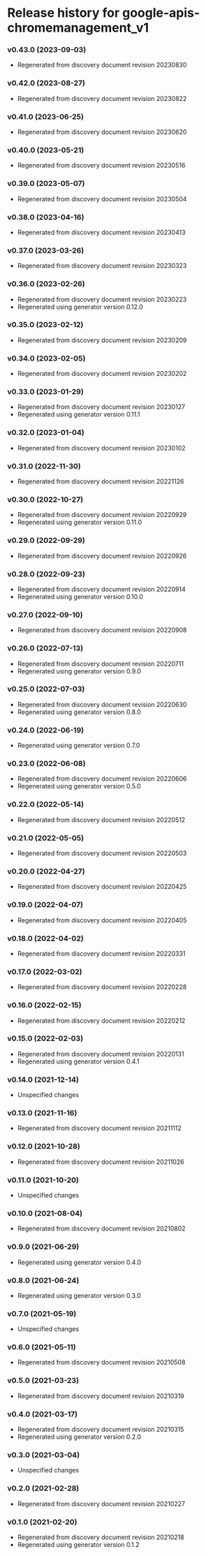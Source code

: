 # Release history for google-apis-chromemanagement_v1

### v0.43.0 (2023-09-03)

* Regenerated from discovery document revision 20230830

### v0.42.0 (2023-08-27)

* Regenerated from discovery document revision 20230822

### v0.41.0 (2023-06-25)

* Regenerated from discovery document revision 20230620

### v0.40.0 (2023-05-21)

* Regenerated from discovery document revision 20230516

### v0.39.0 (2023-05-07)

* Regenerated from discovery document revision 20230504

### v0.38.0 (2023-04-16)

* Regenerated from discovery document revision 20230413

### v0.37.0 (2023-03-26)

* Regenerated from discovery document revision 20230323

### v0.36.0 (2023-02-26)

* Regenerated from discovery document revision 20230223
* Regenerated using generator version 0.12.0

### v0.35.0 (2023-02-12)

* Regenerated from discovery document revision 20230209

### v0.34.0 (2023-02-05)

* Regenerated from discovery document revision 20230202

### v0.33.0 (2023-01-29)

* Regenerated from discovery document revision 20230127
* Regenerated using generator version 0.11.1

### v0.32.0 (2023-01-04)

* Regenerated from discovery document revision 20230102

### v0.31.0 (2022-11-30)

* Regenerated from discovery document revision 20221126

### v0.30.0 (2022-10-27)

* Regenerated from discovery document revision 20220929
* Regenerated using generator version 0.11.0

### v0.29.0 (2022-09-29)

* Regenerated from discovery document revision 20220926

### v0.28.0 (2022-09-23)

* Regenerated from discovery document revision 20220914
* Regenerated using generator version 0.10.0

### v0.27.0 (2022-09-10)

* Regenerated from discovery document revision 20220908

### v0.26.0 (2022-07-13)

* Regenerated from discovery document revision 20220711
* Regenerated using generator version 0.9.0

### v0.25.0 (2022-07-03)

* Regenerated from discovery document revision 20220630
* Regenerated using generator version 0.8.0

### v0.24.0 (2022-06-19)

* Regenerated using generator version 0.7.0

### v0.23.0 (2022-06-08)

* Regenerated from discovery document revision 20220606
* Regenerated using generator version 0.5.0

### v0.22.0 (2022-05-14)

* Regenerated from discovery document revision 20220512

### v0.21.0 (2022-05-05)

* Regenerated from discovery document revision 20220503

### v0.20.0 (2022-04-27)

* Regenerated from discovery document revision 20220425

### v0.19.0 (2022-04-07)

* Regenerated from discovery document revision 20220405

### v0.18.0 (2022-04-02)

* Regenerated from discovery document revision 20220331

### v0.17.0 (2022-03-02)

* Regenerated from discovery document revision 20220228

### v0.16.0 (2022-02-15)

* Regenerated from discovery document revision 20220212

### v0.15.0 (2022-02-03)

* Regenerated from discovery document revision 20220131
* Regenerated using generator version 0.4.1

### v0.14.0 (2021-12-14)

* Unspecified changes

### v0.13.0 (2021-11-16)

* Regenerated from discovery document revision 20211112

### v0.12.0 (2021-10-28)

* Regenerated from discovery document revision 20211026

### v0.11.0 (2021-10-20)

* Unspecified changes

### v0.10.0 (2021-08-04)

* Regenerated from discovery document revision 20210802

### v0.9.0 (2021-06-29)

* Regenerated using generator version 0.4.0

### v0.8.0 (2021-06-24)

* Regenerated using generator version 0.3.0

### v0.7.0 (2021-05-19)

* Unspecified changes

### v0.6.0 (2021-05-11)

* Regenerated from discovery document revision 20210508

### v0.5.0 (2021-03-23)

* Regenerated from discovery document revision 20210319

### v0.4.0 (2021-03-17)

* Regenerated from discovery document revision 20210315
* Regenerated using generator version 0.2.0

### v0.3.0 (2021-03-04)

* Unspecified changes

### v0.2.0 (2021-02-28)

* Regenerated from discovery document revision 20210227

### v0.1.0 (2021-02-20)

* Regenerated from discovery document revision 20210218
* Regenerated using generator version 0.1.2


